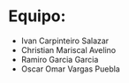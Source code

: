 # Equipo:

* Ivan Carpinteiro Salazar
* Christian Mariscal Avelino
* Ramiro Garcia Garcia
* Oscar Omar Vargas Puebla
